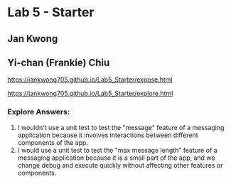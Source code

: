 # Lab 5 - Starter

## Jan Kwong
## Yi-chan (Frankie) Chiu

https://jankwong705.github.io/Lab5_Starter/expose.html

https://jankwong705.github.io/Lab5_Starter/explore.html

### Explore Answers:
1. I wouldn't use a unit test to test the "message" feature of a messaging application because it involves interactions between different components of the app.
2. I would use a unit test to test the "max message length" feature of a messaging application because it is a small part of the app, and we change debug and execute quickly without affecting other features or components.
